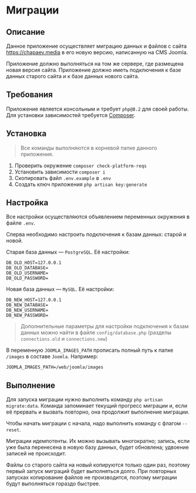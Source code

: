 # Миграции

## Описание

Данное приложение осуществляет миграцию данных и файлов с сайта 
https://chapaev.media в его новую версию, написанную на CMS Joomla.

Приложение должно выполняться на том же сервере, где размещена новая версия 
сайта. Приложение должно иметь подключения к базе данных старого сайта и к 
базе данных нового сайта.

## Требования

Приложение является консольным и требует `php@8.2` для своей работы. Для 
установки зависимостей требуется [Composer](https://getcomposer.org/download/).

## Установка

> Все команды выполняются в корневой папке данного приложения.

1. Проверить окружение `composer check-platform-reqs`
2. Установить зависимости `composer i`
3. Скопировать файл `.env.example` в `.env`
4. Создать ключ приложения `php artisan key:generate`

## Настройка

Все настройки осуществляются объявлением переменных окружения в файле `.env`.

Сперва необходимо настроить подключения к базам данных: старой и новой.

Старая база данных — `PostgreSQL`. Её настройки:

```dotenv
DB_OLD_HOST=127.0.0.1
DB_OLD_DATABASE=
DB_OLD_USERNAME=
DB_OLD_PASSWORD=
```

Новая база данных — `MySQL`. Её настройки:

```dotenv
DB_NEW_HOST=127.0.0.1
DB_NEW_DATABASE=
DB_NEW_USERNAME=
DB_NEW_PASSWORD=
```

> Дополнительные параметры для настройки подключения к базам данных можно 
> найти в файле `config/database.php` (разделы `connections.old` и 
> `connections.new`)

В переменную `JOOMLA_IMAGES_PATH` прописать полный путь к папке `/images` в 
составе `Joomla`. Например:

```dotenv
JOOMLA_IMAGES_PATH=/web/joomla/images
```

## Выполнение

Для запуска миграции нужно выполнить команду `php artisan migrate:data`. 
Команда запоминает текущий прогресс миграции и, если её прервать и вызвать 
повторно, она продолжит выполнение миграции.

Чтобы начать миграции с начала, надо выполнить команду с флагом `--reset`.

Миграции идемпотенты. Их можно вызывать многократно; запись, если уже была 
перенесена в новую базу данных, будет обновлена; удвоение записей не происходит.

Файлы со старого сайта на новый копируются только один раз, поэтому первый 
запуск миграций будет выполняться долго. При повторных запусках копирование 
файлов не производится, поэтому миграции будут выполняться гораздо быстрее.
